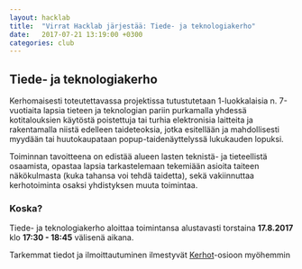 ```yaml
---
layout: hacklab
title:  "Virrat Hacklab järjestää: Tiede- ja teknologiakerho"
date:   2017-07-21 13:19:00 +0300
categories: club
---
```


## [](#header-2)Tiede- ja teknologiakerho

Kerhomaisesti toteutettavassa projektissa tutustutetaan 1-luokkalaisia n. 7-vuotiaita lapsia tieteen ja teknologian 
pariin purkamalla yhdessä kotitalouksien käytöstä poistettuja tai turhia elektronisia laitteita ja rakentamalla niistä 
edelleen taideteoksia, jotka esitellään ja mahdollisesti myydään tai huutokaupataan popup-taidenäyttelyssä lukukauden 
lopuksi.

Toiminnan tavoitteena on edistää alueen lasten teknistä- ja tieteellistä osaamista, opastaa lapsia tarkastelemaan 
tekemiään asioita taiteen näkökulmasta (kuka tahansa voi tehdä taidetta), sekä vakiinnuttaa kerhotoiminta osaksi yhdistyksen 
muuta toimintaa.

### Koska?

Tiede- ja teknologiakerho aloittaa toimintansa alustavasti torstaina **17.8.2017** klo **17:30 - 18:45** välisenä aikana.

Tarkemmat tiedot ja ilmoittautuminen ilmestyvät [Kerhot](/kerhot.html)-osioon myöhemmin